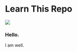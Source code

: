 # Learn This Repo


<img src = "https://img.shields.io/badge/learnthisrepo-333333?link=app.getonboardai.com">


### Hello. 

I am well. 